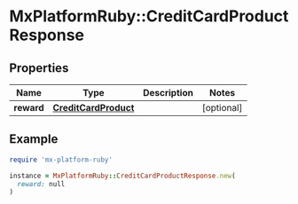 # MxPlatformRuby::CreditCardProductResponse

## Properties

| Name | Type | Description | Notes |
| ---- | ---- | ----------- | ----- |
| **reward** | [**CreditCardProduct**](CreditCardProduct.md) |  | [optional] |

## Example

```ruby
require 'mx-platform-ruby'

instance = MxPlatformRuby::CreditCardProductResponse.new(
  reward: null
)
```

